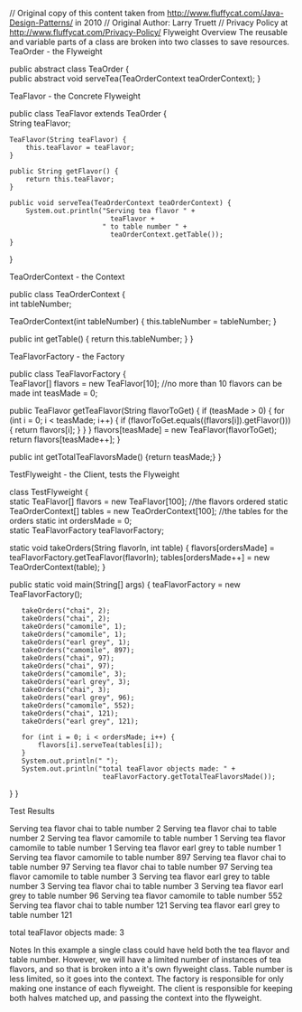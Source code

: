 // Original copy of this content taken from http://www.fluffycat.com/Java-Design-Patterns/ in 2010
// Original Author: Larry Truett
// Privacy Policy at http://www.fluffycat.com/Privacy-Policy/
Flyweight Overview
The reusable and variable parts of a class are broken into two classes to save resources.
TeaOrder - the Flyweight

public abstract class TeaOrder {  
    public abstract void serveTea(TeaOrderContext teaOrderContext);
}

TeaFlavor - the Concrete Flyweight

public class TeaFlavor extends TeaOrder {  
    String teaFlavor; 
   
    TeaFlavor(String teaFlavor) {
        this.teaFlavor = teaFlavor;
    }
   
    public String getFlavor() {
        return this.teaFlavor;
    }
   
    public void serveTea(TeaOrderContext teaOrderContext) {
        System.out.println("Serving tea flavor " + 
                             teaFlavor + 
                           " to table number " + 
                             teaOrderContext.getTable());
    }
}

TeaOrderContext - the Context

public class TeaOrderContext {  
   int tableNumber; 
   
   TeaOrderContext(int tableNumber) {
       this.tableNumber = tableNumber;
   }
   
   public int getTable() {
       return this.tableNumber;
   }
}

TeaFlavorFactory - the Factory

public class TeaFlavorFactory {  
   TeaFlavor[] flavors = new TeaFlavor[10];
     //no more than 10 flavors can be made
   int teasMade = 0;
   
   public TeaFlavor getTeaFlavor(String flavorToGet) {
       if (teasMade > 0) {
           for (int i = 0; i < teasMade; i++) {
               if (flavorToGet.equals((flavors[i]).getFlavor())) {
                   return flavors[i];
               }
           }
       }
       flavors[teasMade] = new TeaFlavor(flavorToGet);
       return flavors[teasMade++];
   }
   
   public int getTotalTeaFlavorsMade() {return teasMade;}
}

TestFlyweight - the Client, tests the Flyweight

class TestFlyweight {  
   static TeaFlavor[] flavors = 
     new TeaFlavor[100];
     //the flavors ordered
   static TeaOrderContext[] tables = 
     new TeaOrderContext[100];
     //the tables for the orders
   static int ordersMade = 0;    
   static TeaFlavorFactory teaFlavorFactory;
    
   static void takeOrders(String flavorIn, int table) {
       flavors[ordersMade] = 
         teaFlavorFactory.getTeaFlavor(flavorIn);
       tables[ordersMade++] = 
         new TeaOrderContext(table);
   }
    
   public static void main(String[] args) {
       teaFlavorFactory = new TeaFlavorFactory();
       
       takeOrders("chai", 2);    
       takeOrders("chai", 2);
       takeOrders("camomile", 1);
       takeOrders("camomile", 1);
       takeOrders("earl grey", 1);
       takeOrders("camomile", 897);
       takeOrders("chai", 97);
       takeOrders("chai", 97);
       takeOrders("camomile", 3);
       takeOrders("earl grey", 3);
       takeOrders("chai", 3);
       takeOrders("earl grey", 96);
       takeOrders("camomile", 552);
       takeOrders("chai", 121);
       takeOrders("earl grey", 121);
      
       for (int i = 0; i < ordersMade; i++) {
           flavors[i].serveTea(tables[i]);
       }  
       System.out.println(" ");       
       System.out.println("total teaFlavor objects made: " + 
                           teaFlavorFactory.getTotalTeaFlavorsMade());
   }
}    

Test Results

Serving tea flavor chai to table number 2
Serving tea flavor chai to table number 2
Serving tea flavor camomile to table number 1
Serving tea flavor camomile to table number 1
Serving tea flavor earl grey to table number 1
Serving tea flavor camomile to table number 897
Serving tea flavor chai to table number 97
Serving tea flavor chai to table number 97
Serving tea flavor camomile to table number 3
Serving tea flavor earl grey to table number 3
Serving tea flavor chai to table number 3
Serving tea flavor earl grey to table number 96
Serving tea flavor camomile to table number 552
Serving tea flavor chai to table number 121
Serving tea flavor earl grey to table number 121
 
total teaFlavor objects made: 3

Notes
In this example a single class could have held both the tea flavor and table number.
However, we will have a limited number of instances of tea flavors, and so that is broken into a it's own flyweight class.
Table number is less limited, so it goes into the context.
The factory is responsible for only making one instance of each flyweight.
The client is responsible for keeping both halves matched up, and passing the context into the flyweight. 


